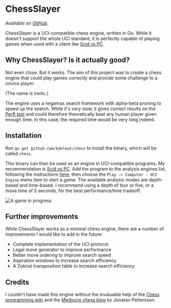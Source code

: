 # ChessSlayer

_Available on [GitHub](https://github.com/kdelwat/chess)._

ChessSlayer is a UCI-compatible chess engine, written in Go. While it doesn't
support the whole UCI standard, it is perfectly capable of playing games when
used with a client like [Scid vs PC](http://scidvspc.sourceforge.net/).

## Why ChessSlayer? Is it actually good?

Not even close. But it works. The aim of this project was to create a chess
engine that could play games correctly and provide some challenge to a novice
player.

(The name is ironic.)

The engine uses a negamax search framework with alpha-beta pruning to speed up
the search. While it's very slow, it gives correct results on the [Perft
test](https://chessprogramming.wikispaces.com/Perft) and could therefore
theoretically beat any human player given enough time. In this case, the
required time would be very long indeed.

## Installation

Run `go get github.com/kdelwat/chess` to install the binary, which will be called `chess`.

This binary can then be used as an engine in UCI-compatible programs. My
recommendation is [Scid vs PC](http://scidvspc.sourceforge.net/). Add the
program to the analysis engines list, following the instructions
[here](http://www.watfordchessclub.org/index.php/chess-freeware/54-scid-vs-pc-getting-started),
then choose the `Play -> Computer - UCI Engine` menu item to start a game. The
available analysis modes are depth-based and time-based. I recommend using a
depth of four or five, or a move time of 5 seconds, for the best
performance/time tradeoff.

![A game in progress](https://cdn.pbrd.co/images/H4YkKEg.png)

## Further improvements

While ChessSlayer works as a minimal chess engine, there are a number of
improvements I would like to add in the future:

-   Complete implementation of the UCI protocol
-   Legal move generator to improve performance
-   Better move ordering to improve search speed
-   Aspiration windows to increase search efficiency
-   A Zobrist transposition table to increase search efficiency

## Credits

I couldn't have made this engine without the invaluable help of the
[Chess programming wiki](https://chessprogramming.wikispaces.com/) and the
[Mediocre chess blog](https://mediocrechess.blogspot.com.au/) by Jonatan Pettersson.
